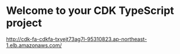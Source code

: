 # Welcome to your CDK TypeScript project

http://cdk-fa-cdkfa-txyejt73ag7l-95310823.ap-northeast-1.elb.amazonaws.com/
